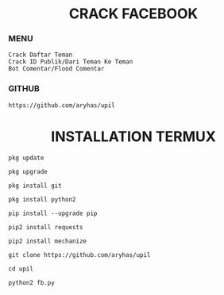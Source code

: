 <H1 align="center">
CRACK FACEBOOK
</H1>

### MENU

    Crack Daftar Teman
    Crack ID Publik/Dari Teman Ke Teman
    Bot Comentar/Flood Comentar

### GITHUB

    https://github.com/aryhas/upil


<H1 align="center">
INSTALLATION TERMUX
</H1>

    pkg update

    pkg upgrade

    pkg install git

    pkg install python2

    pip install --upgrade pip

    pip2 install requests

    pip2 install mechanize

    git clone https://github.com/aryhas/upil

    cd upil

    python2 fb.py
